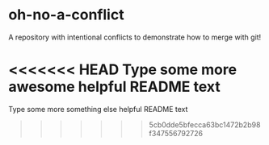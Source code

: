 # oh-no-a-conflict
A repository with intentional conflicts to demonstrate how to merge with git! 

<<<<<<< HEAD
Type some more awesome helpful README text 
=======
Type some more something else helpful README text 
>>>>>>> 5cb0dde5bfecca63bc1472b2b98f347556792726
